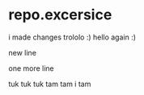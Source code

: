 # repo.excersice
i made changes
trololo :)
hello again :)

new line

one more line

tuk tuk tuk
tam tam
i tam
